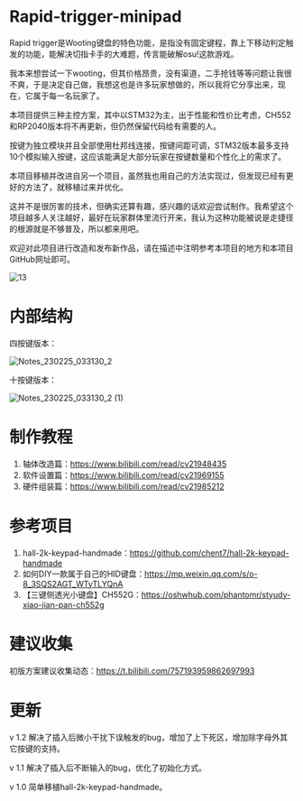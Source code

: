 # Rapid-trigger-minipad
Rapid trigger是Wooting键盘的特色功能，是指没有固定键程，靠上下移动判定触发的功能，能解决切指卡手的大难题，传言能破解osu!这款游戏。

我本来想尝试一下wooting，但其价格昂贵，没有渠道，二手抢钱等等问题让我很不爽，于是决定自己做，我想这也是许多玩家想做的，所以我将它分享出来，现在，它属于每一名玩家了。

本项目提供三种主控方案，其中以STM32为主，出于性能和性价比考虑，CH552和RP2040版本将不再更新，但仍然保留代码给有需要的人。

按键为独立模块并且全部使用杜邦线连接，按键间距可调，STM32版本最多支持10个模拟输入按键，这应该能满足大部分玩家在按键数量和个性化上的需求了。

本项目移植并改进自另一个项目，虽然我也用自己的方法实现过，但发现已经有更好的方法了，就移植过来并优化。

这并不是很厉害的技术，但确实还算有趣，感兴趣的话欢迎尝试制作。我希望这个项目越多人关注越好，最好在玩家群体里流行开来，我认为这种功能被说是走捷径的根源就是不够普及，所以都来用吧。

欢迎对此项目进行改造和发布新作品，请在描述中注明参考本项目的地方和本项目GitHub网址即可。

![13](https://user-images.githubusercontent.com/115459678/220674378-8d570217-f2c0-463d-8ff0-872b27b706b0.jpg)


# 内部结构
四按键版本：

![Notes_230225_033130_2](https://user-images.githubusercontent.com/115459678/221276253-6802f2ba-7774-4be8-8dec-03acbd14931b.jpg)

十按键版本：

![Notes_230225_033130_2 (1)](https://user-images.githubusercontent.com/115459678/221276353-b42a8cb6-5055-44fe-86a3-1e9330aefd2a.jpg)

# 制作教程
1. 轴体改造篇：https://www.bilibili.com/read/cv21948435
2. 软件设置篇：https://www.bilibili.com/read/cv21969155
3. 硬件组装篇：https://www.bilibili.com/read/cv21985212

# 参考项目
1. hall-2k-keypad-handmade：https://github.com/chent7/hall-2k-keypad-handmade
2. 如何DIY一款属于自己的HID键盘：https://mp.weixin.qq.com/s/o-8_3SQS2AGT_WTyTLYQnA
3. 【三键侧透光小键盘】CH552G：https://oshwhub.com/phantomr/styudy-xiao-jian-pan-ch552g

# 建议收集
初版方案建议收集动态：https://t.bilibili.com/757193959862697993

# 更新
v 1.2
解决了插入后微小干扰下误触发的bug，增加了上下死区，增加除字母外其它按键的支持。

v 1.1
解决了插入后不断输入的bug，优化了初始化方式。

v 1.0 
简单移植hall-2k-keypad-handmade。
